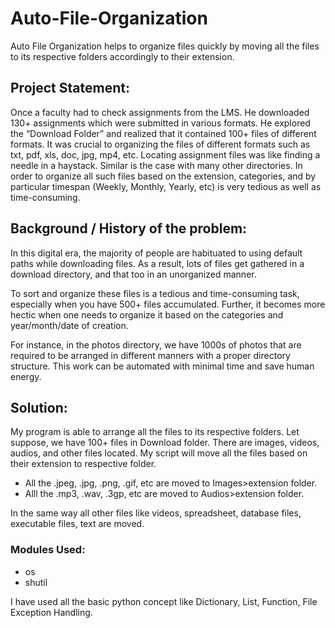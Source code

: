 # Auto-File-Organization
Auto File Organization helps to organize files quickly by moving all the files to its respective folders accordingly to their extension. 

## Project Statement: 	

Once a faculty had to check assignments from the LMS. He downloaded 130+ assignments which were submitted in various formats. He explored the “Download Folder” and realized that it contained 100+ files of different formats. It was crucial to organizing the files of different formats such as txt, pdf, xls, doc, jpg, mp4, etc. Locating assignment files was like finding a needle in a haystack. Similar is the case with many other directories. In order to organize all such files based on the extension, categories, and by particular timespan (Weekly, Monthly, Yearly, etc) is very tedious as well as time-consuming.

## Background / History of the problem:	

In this digital era, the majority of people are habituated to using default paths while downloading files. As a result, lots of files get gathered in a download directory, and that too in an unorganized manner.

To sort and organize these files is a tedious and time-consuming task, especially when you have 500+ files accumulated. Further, it becomes more hectic when one needs to organize it based on the categories and year/month/date of creation.

For instance, in the photos directory, we have 1000s of photos that are required to be arranged in different manners with a proper directory structure. This work can be automated with minimal time and save human energy.


## Solution: 

My program is able to arrange all the files to its respective folders. Let suppose, we have 100+ files in Download folder. There are images, videos, audios, and other files located. My script will move all the files based on their extension to respective folder.

- All the .jpeg, .jpg, .png, .gif, etc are moved to Images>extension folder.
- Alll the .mp3, .wav, .3gp, etc are moved to Audios>extension folder.

In the same way all other files like videos, spreadsheet, database files, executable files, text are moved.

### Modules Used:
- os
- shutil

I have used all the basic python concept like Dictionary, List, Function, File Exception Handling.

